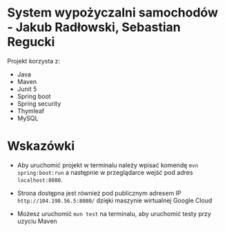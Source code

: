 # System wypożyczalni samochodów - Jakub Radłowski, Sebastian Regucki


Projekt korzysta z:
* Java
* Maven
* Junit 5
* Spring boot
* Spring security
* Thymleaf
* MySQL


# Wskazówki
* Aby uruchomić projekt w terminalu należy wpisać komendę `mvn spring:boot:run` a następnie w przeglądarce wejść pod adres `localhost:8080`.
* Strona dostępna jest również pod publicznym adresem IP `http://104.198.56.5:8080/` dzięki maszynie wirtualnej Google Cloud

* Możesz uruchomić `mvn test` na terminalu, aby uruchomić testy przy uzyciu Maven
